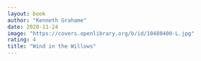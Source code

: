```yaml
---
layout: book
author: "Kenneth Grahame"
date: 2020-11-24
image: "https://covers.openlibrary.org/b/id/10480400-L.jpg"
rating: 4
title: "Wind in the Willows"
---
```


<!--more-->
